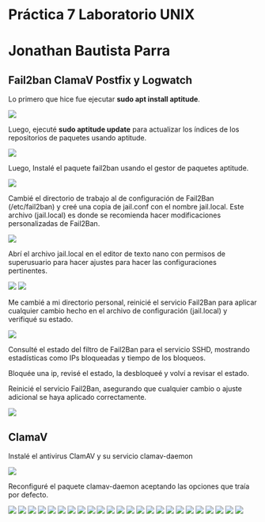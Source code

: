 # Práctica 7 Laboratorio UNIX
# Jonathan Bautista Parra
## Fail2ban ClamaV Postfix y Logwatch

Lo primero que hice fue ejecutar **sudo apt install aptitude**.

![](Practica7/unix7.1.png)

Luego, ejecuté **sudo aptitude update** para actualizar los índices de los repositorios de paquetes usando aptitude.

![](Practica7/unix7.2.png)

Luego, Instalé el paquete fail2ban usando el gestor de paquetes aptitude.

![](Practica7/unix7.4.png)

Cambié el directorio de trabajo al de configuración de Fail2Ban (/etc/fail2ban) y creé una copia de jail.conf con el nombre jail.local. Este archivo (jail.local) es donde se recomienda hacer modificaciones personalizadas de Fail2Ban.

![](Practica7/unix7.65.png)

Abrí el archivo jail.local en el editor de texto nano con permisos de superusuario para hacer ajustes para hacer las configuraciones pertinentes.

![](Practica7/unix7.5.png)
![](Practica7/unix7.6.png)

Me cambié a mi directorio personal, reinicié el servicio Fail2Ban para aplicar cualquier cambio hecho en el archivo de configuración (jail.local) y verifiqué su estado.

![](Practica7/unix7.7.png)

Consulté el estado del filtro de Fail2Ban para el servicio SSHD, mostrando estadísticas como IPs bloqueadas y tiempo de los bloqueos.

Bloquée una ip, revisé el estado, la desbloqueé y volví a revisar el estado.

 Reinicié el servicio Fail2Ban, asegurando que cualquier cambio o ajuste adicional se haya aplicado correctamente.

![](Practica7/unix7.10.png)

## ClamaV

Instalé el antivirus ClamAV y su servicio clamav-daemon

![](Practica7/unix7.11.png)

Reconfiguré el paquete clamav-daemon aceptando las opciones que traía por defecto.

![](Practica7/unix7.12.png)
![](Practica7/unix7.13.png)
![](Practica7/unix7.14.png)
![](Practica7/unix7.15.png)
![](Practica7/unix7.16.png)
![](Practica7/unix7.17.png)
![](Practica7/unix7.18.png)
![](Practica7/unix7.19.png)
![](Practica7/unix7.20.png)
![](Practica7/unix7.21.png)
![](Practica7/unix7.22.png)
![](Practica7/unix7.23.png)
![](Practica7/unix7.24.png)
![](Practica7/unix7.25.png)
![](Practica7/unix7.26.png)
![](Practica7/unix7.27.png)
![](Practica7/unix7.28.png)
![](Practica7/unix7.29.png)
![](Practica7/unix7.30.png)
![](Practica7/unix7.31.png)
![](Practica7/unix7.32.png)
![](Practica7/unix7.33.png)
![](Practica7/unix7.34.png)
![](Practica7/unix7.35.png)





